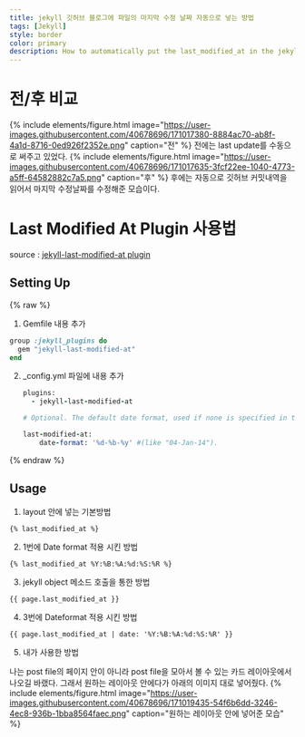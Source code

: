 ```yaml
---
title: jekyll 깃허브 블로그에 파일의 마지막 수정 날짜 자동으로 넣는 방법
tags: [Jekyll]
style: border
color: primary
description: How to automatically put the last_modified_at in the jekyll GitHub blog
---
```



# 전/후 비교
{% include elements/figure.html image="https://user-images.githubusercontent.com/40678696/171017380-8884ac70-ab8f-4a1d-8716-0ed926f2352e.png" caption="전" %}
전에는 last update를 수동으로 써주고 있었다.
{% include elements/figure.html image="https://user-images.githubusercontent.com/40678696/171017635-3fcf22ee-1040-4773-a5ff-64582882c7a5.png" caption="후" %}
후에는 자동으로 깃허브 커밋내역을 읽어서 마지막 수정날짜를 수정해준 모습이다.

# Last Modified At Plugin 사용법
source : [jekyll-last-modified-at plugin](https://github.com/gjtorikian/jekyll-last-modified-at)
## Setting Up

{% raw %}
1. Gemfile 내용 추가
```ruby
group :jekyll_plugins do
  gem "jekyll-last-modified-at"
end
```

2. _config.yml 파일에 내용 추가


   ```ruby
   plugins:
     - jekyll-last-modified-at

   # Optional. The default date format, used if none is specified in the tag.

   last-modified-at:
   ​    date-format: '%d-%b-%y' #(like "04-Jan-14").

   ```

{% endraw %}
## Usage


1. layout 안에 넣는 기본방법
```
{% last_modified_at %}
```
2. 1번에 Date format 적용 시킨 방법
```
{% last_modified_at %Y:%B:%A:%d:%S:%R %}
```
3. jekyll object 메소드 호출을 통한 방법
```
{{ page.last_modified_at }}
```
4. 3번에 Dateformat 적용 시킨 방법
```
{{ page.last_modified_at | date: '%Y:%B:%A:%d:%S:%R' }}
```
5. 내가 사용한 방법

  나는 post file의 페이지 안이 아니라 post file을 모아서 볼 수 있는 카드 레이아웃에서 나오길 바랬다. 그래서 원하는 레이아웃 안에다가 아래의 이미지 대로 넣어줬다. 
  {% include elements/figure.html image="https://user-images.githubusercontent.com/40678696/171019435-54f6b6dd-3246-4ec8-936b-1bba8564faec.png" caption="원하는 레이아웃 안에 넣어준 모습" %}

